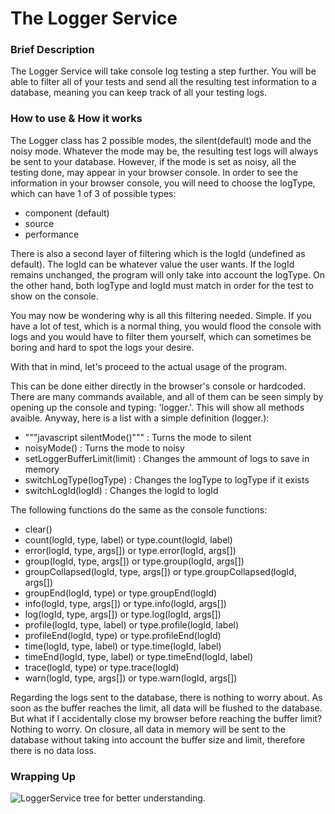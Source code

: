 The Logger Service
==================

### Brief Description ###

The Logger Service will take console log testing a step further. You will be able to filter all of your tests and send all the resulting test information to a database, meaning you can keep track of all your testing logs.

### How to use & How it works ###

The Logger class has 2 possible modes, the silent(default) mode and the noisy mode. Whatever the mode may be, the resulting test logs will always be sent to your database. However, if the mode is set as noisy, all the testing done, may appear in your browser console. In order to see the information in your browser console, you will need to choose the logType, which can have 1 of 3 of possible types:

  * component (default)
  * source
  * performance

There is also a second layer of filtering which is the logId (undefined as default). The logId can be whatever value the user wants. If the logId remains unchanged, the program will only take into account the logType. On the other hand, both logType and logId must match in order for the test to show on the console.

You may now be wondering why is all this filtering needed. Simple. If you have a lot of test, which is a normal thing, you would flood the console with logs and you would have to filter them yourself, which can sometimes be boring and hard to spot the logs your desire.

With that in mind, let's proceed to the actual usage of the program.

This can be done either directly in the browser's console or hardcoded. There are many commands available, and all of them can be seen simply by opening up the console and typing: 'logger.'.
This will show all methods avaible. Anyway, here is a list with a simple definition (logger.):

  * """javascript silentMode()""" : Turns the mode to silent
  * noisyMode() : Turns the mode to noisy
  * setLoggerBufferLimit(limit) : Changes the ammount of logs to save in memory
  * switchLogType(logType) : Changes the logType to logType if it exists
  * switchLogId(logId) : Changes the logId to logId

The following functions do the same as the console functions:

  * clear()
  * count(logId, type, label) or type.count(logId, label) 
  * error(logId, type, args[]) or type.error(logId, args[])
  * group(logId, type, args[]) or type.group(logId, args[])
  * groupCollapsed(logId, type, args[]) or type.groupCollapsed(logId, args[])
  * groupEnd(logId, type) or type.groupEnd(logId)
  * info(logId, type, args[]) or type.info(logId, args[])
  * log(logId, type, args[]) or type.log(logId, args[])
  * profile(logId, type, label) or type.profile(logId, label)
  * profileEnd(logId, type) or type.profileEnd(logId)
  * time(logId, type, label) or type.time(logId, label)
  * timeEnd(logId, type, label) or type.timeEnd(logId, label)
  * trace(logId, type) or type.trace(logId)
  * warn(logId, type, args[]) or type.warn(logId, args[])

Regarding the logs sent to the database, there is nothing to worry about. As soon as the buffer reaches the limit, all data will be flushed to the database. But what if I accidentally close my browser before reaching the buffer limit? Nothing to worry. On closure, all data in memory will be sent to the database without taking into account the buffer size and limit, therefore there is no data loss.

### Wrapping Up ###

![LoggerService tree for better understanding.](http://i.imgur.com/VSH4ncg.jpg "LoggerTree")





